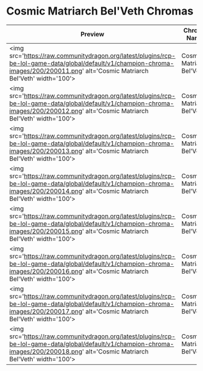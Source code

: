 # Cosmic Matriarch Bel'Veth Chromas

| Preview | Chroma Name | Chroma ID |
|---|---|---|
| <img src='https://raw.communitydragon.org/latest/plugins/rcp-be-lol-game-data/global/default/v1/champion-chroma-images/200/200011.png' alt='Cosmic Matriarch Bel'Veth' width='100'> | Cosmic Matriarch Bel'Veth | 200011 |
| <img src='https://raw.communitydragon.org/latest/plugins/rcp-be-lol-game-data/global/default/v1/champion-chroma-images/200/200012.png' alt='Cosmic Matriarch Bel'Veth' width='100'> | Cosmic Matriarch Bel'Veth | 200012 |
| <img src='https://raw.communitydragon.org/latest/plugins/rcp-be-lol-game-data/global/default/v1/champion-chroma-images/200/200013.png' alt='Cosmic Matriarch Bel'Veth' width='100'> | Cosmic Matriarch Bel'Veth | 200013 |
| <img src='https://raw.communitydragon.org/latest/plugins/rcp-be-lol-game-data/global/default/v1/champion-chroma-images/200/200014.png' alt='Cosmic Matriarch Bel'Veth' width='100'> | Cosmic Matriarch Bel'Veth | 200014 |
| <img src='https://raw.communitydragon.org/latest/plugins/rcp-be-lol-game-data/global/default/v1/champion-chroma-images/200/200015.png' alt='Cosmic Matriarch Bel'Veth' width='100'> | Cosmic Matriarch Bel'Veth | 200015 |
| <img src='https://raw.communitydragon.org/latest/plugins/rcp-be-lol-game-data/global/default/v1/champion-chroma-images/200/200016.png' alt='Cosmic Matriarch Bel'Veth' width='100'> | Cosmic Matriarch Bel'Veth | 200016 |
| <img src='https://raw.communitydragon.org/latest/plugins/rcp-be-lol-game-data/global/default/v1/champion-chroma-images/200/200017.png' alt='Cosmic Matriarch Bel'Veth' width='100'> | Cosmic Matriarch Bel'Veth | 200017 |
| <img src='https://raw.communitydragon.org/latest/plugins/rcp-be-lol-game-data/global/default/v1/champion-chroma-images/200/200018.png' alt='Cosmic Matriarch Bel'Veth' width='100'> | Cosmic Matriarch Bel'Veth | 200018 |
